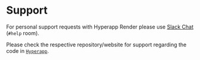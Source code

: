 # Support

For personal support requests with Hyperapp Render please use
[Slack Chat](https://hyperappjs.herokuapp.com/) (`#help` room).
  
Please check the respective repository/website for support regarding the code in
[`Hyperapp`](https://github.com/hyperapp/hyperapp).
